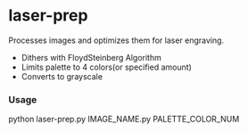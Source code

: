 # laser-prep

Processes images and optimizes them for laser engraving. 

* Dithers with FloydSteinberg Algorithm  
* Limits palette to 4 colors(or specified amount)  
* Converts to grayscale  

### Usage
python laser-prep.py IMAGE_NAME.py PALETTE_COLOR_NUM
